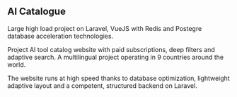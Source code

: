 ## AI Catalogue

Large high load project on Laravel, VueJS with Redis and Postegre database acceleration technologies.

Project AI tool catalog website with paid subscriptions, deep filters and adaptive search. A multilingual project operating in 9 countries around the world.

The website runs at high speed thanks to database optimization, lightweight adaptive layout and a competent, structured backend on Laravel.
